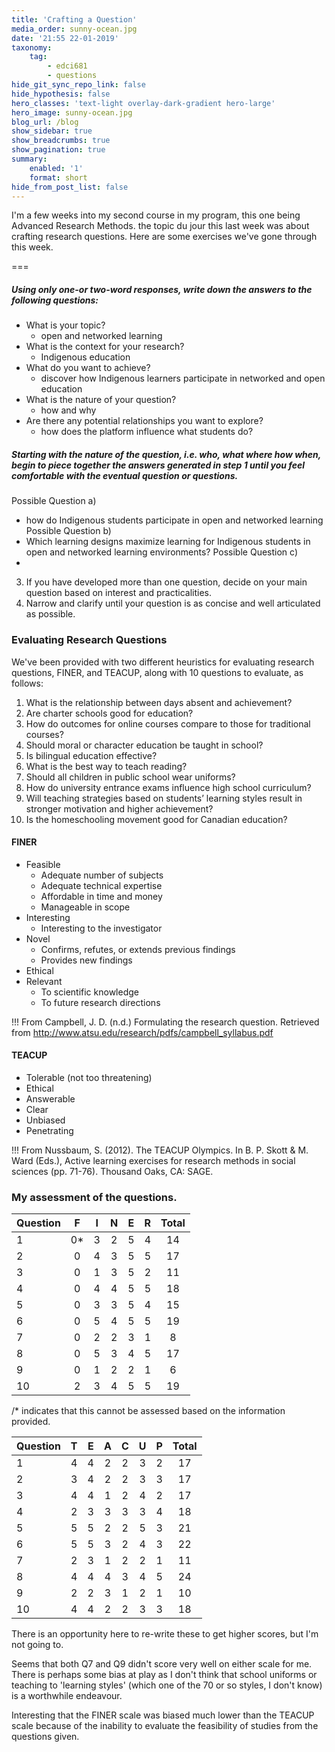 ```yaml
---
title: 'Crafting a Question'
media_order: sunny-ocean.jpg
date: '21:55 22-01-2019'
taxonomy:
    tag:
        - edci681
        - questions
hide_git_sync_repo_link: false
hide_hypothesis: false
hero_classes: 'text-light overlay-dark-gradient hero-large'
hero_image: sunny-ocean.jpg
blog_url: /blog
show_sidebar: true
show_breadcrumbs: true
show_pagination: true
summary:
    enabled: '1'
    format: short
hide_from_post_list: false
---
```


I'm a few weeks into my second course in my program, this one being Advanced Research Methods. the topic du jour this last week was about crafting research questions. Here are some exercises we've gone through this week.

===

##### Using only one-or two-word responses, write down the answers to the following questions:
- What is your topic?
  - open and networked learning
- What is the context for your research?
  - Indigenous education
- What do you want to achieve?
  - discover how Indigenous learners participate in networked and open education
- What is the nature of your question?
  - how and why
- Are there any potential relationships you want to explore?
  - how does the platform influence what students do?
##### Starting with the nature of the question, i.e. who, what where how when, begin to piece together the answers generated in step 1 until you feel comfortable with the eventual question or questions.
Possible Question a)
- how do Indigenous students participate in open and networked learning
Possible Question b)
- Which learning designs maximize learning for Indigenous students in open and networked learning environments?
Possible Question c)
-
3. If you have developed more than one question, decide on your main question
based on interest and practicalities.
4. Narrow and clarify until your question is as concise and well articulated as
possible.

### Evaluating Research Questions

We've been provided with two different heuristics for evaluating research questions, FINER, and TEACUP, along with 10 questions to evaluate, as follows:
1.	What is the relationship between days absent and achievement?
2.	Are charter schools good for education?
3.	How do outcomes for online courses compare to those for traditional courses?
4.	Should moral or character education be taught in school?
5.	Is bilingual education effective?
6.	What is the best way to teach reading?
7.	Should all children in public school wear uniforms?
8.	How do university entrance exams influence high school curriculum?
9.	Will teaching strategies based on students’ learning styles result in stronger motivation and higher achievement?
10.	Is the homeschooling movement good for Canadian education?

#### FINER
- Feasible
  - Adequate number of subjects
  - Adequate technical expertise
  - Affordable in time and money
  - Manageable in scope
- Interesting
  - Interesting to the investigator
- Novel
  - Confirms, refutes, or extends previous findings
  - Provides new findings
- Ethical
- Relevant
  - To scientific knowledge
  - To future research directions

!!! From Campbell, J. D. (n.d.) Formulating the research question. Retrieved from http://www.atsu.edu/research/pdfs/campbell_syllabus.pdf

#### TEACUP
  - Tolerable (not too threatening)
  - Ethical
  - Answerable
  - Clear
  - Unbiased
  - Penetrating

!!! From Nussbaum, S. (2012). The TEACUP Olympics. In B. P. Skott & M. Ward (Eds.), Active learning exercises for research methods in social sciences (pp. 71-76). Thousand Oaks, CA: SAGE.

### My assessment of the questions.

| Question | F | I | N | E| R| Total
|:---| :---: | :---: | :---: | :---: | :---: |:---: |
| 1   | 0*  | 3  | 2  | 5  | 4  | 14 |
| 2   |  0 | 4  |  3 | 5  | 5  | 17|
| 3   | 0  | 1  | 3  | 5  | 2  |11 |
| 4   | 0  | 4  | 4  | 5  | 5  |18 |
|5   | 0  | 3  | 3  | 5  | 4  |15 |
|6   | 0  | 5  | 4  | 5  | 5  |19 |
|7   | 0  | 2  | 2  | 3  | 1  |8 |
|8   |  0 | 5  | 3  | 4  | 5  | 17 |
|9   | 0  | 1  | 2  | 2  | 1  | 6 |
|10   | 2  | 3  | 4  | 5  | 5  |19 |

/* indicates that this cannot be assessed based on the information provided.

| Question | T | E | A | C| U| P| Total|
|:---| :---: | :---: | :---: | :---: | :---: |:---: |:---: |
| 1   | 4  | 4  | 2  | 2  | 3  |2 |17 |
| 2   | 3  | 4  | 2  | 2  | 3  |3 |17 |
| 3   | 4  | 4  | 1  | 2  | 4  |2 |17 |
| 4   | 2  | 3  | 3  | 3  | 3  |4 |18 |
|5   | 5  | 5  | 2  | 2  | 5  |3 | 21|
|6   | 5  | 5  | 3  | 2  | 4  |3 |22 |
|7   | 2  | 3  | 1  | 2  | 2  |1 |11 |
|8   | 4  | 4  | 4  | 3  | 4  | 5 | 24 |
|9   | 2  | 2  | 3  | 1  | 2  |1 | 10 |
|10   | 4  | 4  | 2  | 2  | 3  |3 | 18 |

There is an opportunity here to re-write these to get higher scores, but I'm not going to.

Seems that both Q7 and Q9 didn't score very well on either scale for me. There is perhaps some bias at play as I don't think that school uniforms or teaching to 'learning styles' (which one of the 70 or so styles, I don't know) is a worthwhile endeavour.

Interesting that the FINER scale was biased much lower than the TEACUP scale because of the inability to evaluate the feasibility of studies from the questions given.
